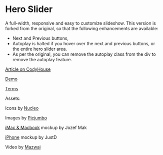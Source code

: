 Hero Slider
=========

A full-width, responsive and easy to customize slideshow. This version is forked from the original, so that the following enhancements are available:

* Next and Previous buttons,
* Autoplay is halted if you hover over the next and previous buttons, or the entire hero slider area.
* As per the original, you can remove the autoplay class from the div to remove the autoplay feature.

[Article on CodyHouse](http://codyhouse.co/gem/hero-slider/)

[Demo](http://codyhouse.co/demo/hero-slider/index.html)
 
[Terms](http://codyhouse.co/terms/)

Assets:

Icons by [Nucleo](http://nucleoapp.com/)

Images by [Picjumbo](http://picjumbo.com/)

[iMac & Macbook](https://dribbble.com/shots/829545--PSD-iMac-MacBook-Retina) mockup by Jozef Mak

[iPhone](https://dribbble.com/shots/1717398-iPhone-6-Scalable-Mockups-4-7?list=searches&tag=iphone_6&offset=26) mockup by JustD

Video by [Mazwai](http://mazwai.com/)
